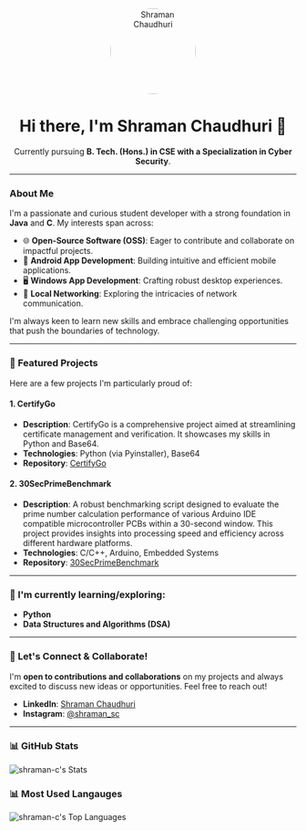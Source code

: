 <div align="center">
  <img src="[https://github.com/user-attachments/assets/dbcade33-74a5-4003-a81e-19f88c9adf65]" alt="Shraman Chaudhuri" width="150" height="150" style="border-radius:50%;"> 
  <h1>Hi there, I'm Shraman Chaudhuri 👋</h1>
  <p>Currently pursuing <b>B. Tech. (Hons.) in CSE with a Specialization in Cyber Security</b>.</p>
</div>

---

### About Me

I'm a passionate and curious student developer with a strong foundation in **Java** and **C**. My interests span across:

* 🌐 **Open-Source Software (OSS)**: Eager to contribute and collaborate on impactful projects.
* 📱 **Android App Development**: Building intuitive and efficient mobile applications.
* 🖥️ **Windows App Development**: Crafting robust desktop experiences.
* 📡 **Local Networking**: Exploring the intricacies of network communication.

I'm always keen to learn new skills and embrace challenging opportunities that push the boundaries of technology.

---

### 🚀 Featured Projects

Here are a few projects I'm particularly proud of:

#### 1. CertifyGo
* **Description**: CertifyGo is a comprehensive project aimed at streamlining certificate management and verification. It showcases my skills in Python and Base64.
* **Technologies**: Python (via Pyinstaller), Base64
* **Repository**: [CertifyGo](https://github.com/shraman-c/CertifyGo)

#### 2. 30SecPrimeBenchmark
* **Description**: A robust benchmarking script designed to evaluate the prime number calculation performance of various Arduino IDE compatible microcontroller PCBs within a 30-second window. This project provides insights into processing speed and efficiency across different hardware platforms.
* **Technologies**: C/C++, Arduino, Embedded Systems
* **Repository**: [30SecPrimeBenchmark](https://github.com/shraman-c/30SecPrimeBenchmark)

---

### 🌱 I'm currently learning/exploring:

* **Python**
* **Data Structures and Algorithms (DSA)**

---

### 🤝 Let's Connect & Collaborate!

I'm **open to contributions and collaborations** on my projects and always excited to discuss new ideas or opportunities. Feel free to reach out!

* **LinkedIn**: [Shraman Chaudhuri](https://www.linkedin.com/in/shramanchaudhuri)
* **Instagram**: [@shraman_sc](https://www.instagram.com/shraman_sc)

---

### 📊 GitHub Stats
![shraman-c's Stats](https://github-readme-stats.vercel.app/api?username=shraman-c&theme=nord&show_icons=true&hide_border=false&count_private=true)

### 📊 Most Used Langauges
![shraman-c's Top Languages](https://github-readme-stats.vercel.app/api/top-langs/?username=shraman-c&theme=nord&show_icons=true&hide_border=false&layout=compact)

